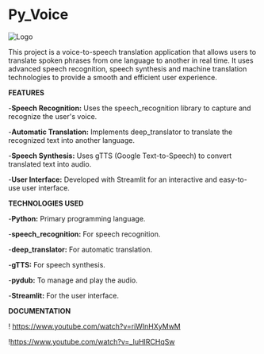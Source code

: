 # Py_Voice

![Logo](https://i.ytimg.com/vi/riWInHXyMwM/maxresdefault.jpg)

This project is a voice-to-speech translation application that allows users to translate spoken phrases from one language to another in real time. It uses advanced speech recognition, speech synthesis and machine translation technologies to provide a smooth and efficient user experience.

**FEATURES**

-**Speech Recognition:** Uses the speech_recognition library to capture and recognize the user's voice.

-**Automatic Translation:** Implements deep_translator to translate the recognized text into another language.

-**Speech Synthesis:** Uses gTTS (Google Text-to-Speech) to convert translated text into audio.

-**User Interface:** Developed with Streamlit for an interactive and easy-to-use user interface.


**TECHNOLOGIES USED**

-**Python:** Primary programming language.

-**speech_recognition:** For speech recognition.

-**deep_translator:** For automatic translation.

-**gTTS:** For speech synthesis.

-**pydub:** To manage and play the audio.

-**Streamlit:** For the user interface.


**DOCUMENTATION**

! https://www.youtube.com/watch?v=riWInHXyMwM

!https://www.youtube.com/watch?v=_IuHIRCHqSw
